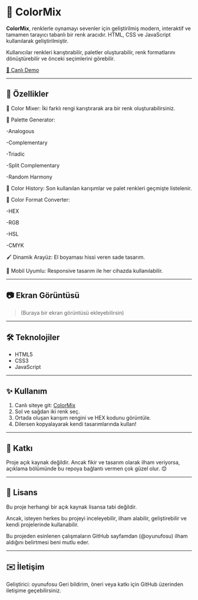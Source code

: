 # 🎨 ColorMix

**ColorMix**, renklerle oynamayı sevenler için geliştirilmiş modern, interaktif ve tamamen tarayıcı tabanlı bir renk aracıdır. HTML, CSS ve JavaScript kullanılarak geliştirilmiştir.

Kullanıcılar renkleri karıştırabilir, paletler oluşturabilir, renk formatlarını dönüştürebilir ve önceki seçimlerini görebilir.

[🔗 Canlı Demo](https://oyunufosu.github.io/ColorMix.github.io/)

---

## 🚀 Özellikler

🎨 Color Mixer: İki farklı rengi karıştırarak ara bir renk oluşturabilirsiniz.

🌈 Palette Generator:

-Analogous

-Complementary

-Triadic

-Split Complementary

-Random Harmony

📂 Color History: Son kullanılan karışımlar ve palet renkleri geçmişte listelenir.

🔄 Color Format Converter:

-HEX

-RGB

-HSL

-CMYK

🖌️ Dinamik Arayüz: El boyaması hissi veren sade tasarım.

📱 Mobil Uyumlu: Responsive tasarım ile her cihazda kullanılabilir.

---

## 📷 Ekran Görüntüsü

> (Buraya bir ekran görüntüsü ekleyebilirsin)

---

## 🛠️ Teknolojiler

- HTML5  
- CSS3  
- JavaScript

---

## ✨ Kullanım

1. Canlı siteye git: [ColorMix](https://x3eeX6-q.github.io/ColorMix.github.io/)
2. Sol ve sağdan iki renk seç.
3. Ortada oluşan karışım rengini ve HEX kodunu görüntüle.
4. Dilersen kopyalayarak kendi tasarımlarında kullan!

---

## 🤝 Katkı

Proje açık kaynak değildir. Ancak fikir ve tasarım olarak ilham veriyorsa, açıklama bölümünde bu repoya bağlantı vermen çok güzel olur. 😊

---

## 📄 Lisans

Bu proje herhangi bir açık kaynak lisansa tabi değildir.

Ancak, isteyen herkes bu projeyi inceleyebilir, ilham alabilir, geliştirebilir ve kendi projelerinde kullanabilir.

Bu projeden esinlenen çalışmaların GitHub sayfamdan (@oyunufosu) ilham aldığını belirtmesi beni mutlu eder.

---

## ✉️ İletişim

Geliştirici: oyunufosu
Geri bildirim, öneri veya katkı için GitHub üzerinden iletişime geçebilirsiniz.
